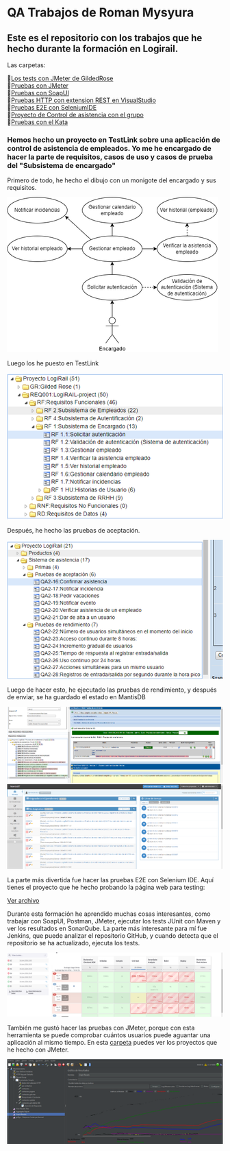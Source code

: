 # QA Trabajos de Roman Mysyura

## Este es el repositorio con los trabajos que he hecho durante la formación en Logirail.

Las carpetas:

📁[Los tests con JMeter de GildedRose](https://github.com/RomanMysyura/GildedRoseQA-JUnit/tree/master/GildedRoseTestROMAN)  
📁[Pruebas con JMeter](https://github.com/RomanMysyura/GildedRoseQA-JUnit/tree/master/Apache%20JMETER)  
📁[Pruebas con SoapUI](https://github.com/RomanMysyura/GildedRoseQA-JUnit/tree/master/Proyectos%20SoapUI)  
📁[Pruebas HTTP con extension REST en VisualStudio](https://github.com/RomanMysyura/GildedRoseQA-JUnit/tree/master/Pruebas%20HTTP%20con%20REST)  
📁[Pruebas E2E con SeleniumIDE](https://github.com/RomanMysyura/GildedRoseQA-JUnit/tree/master/Selenium%20IDE)  
📁[Proyecto de Control de asistencia con el grupo](https://github.com/RomanMysyura/GildedRoseQA-JUnit/tree/master/TestLink)  
📁[Pruebas con el Kata](https://github.com/RomanMysyura/GildedRoseQA-JUnit/tree/master/Kata)  

### Hemos hecho un proyecto en TestLink sobre una aplicación de control de asistencia de empleados. Yo me he encargado de hacer la parte de requisitos, casos de uso y casos de prueba del "Subsistema de encargado"

Primero de todo, he hecho el dibujo con un monigote del encargado y sus requisitos.

![Los requisitos que he echo](img/encargado.png)

Luego los he puesto en TestLink

![Los requisitos que he echo](img/Captura001.png)

Después, he hecho las pruebas de aceptación.

![Los pruebas de aceptacion](img/Captura002.png)

Luego de hacer esto, he ejecutado las pruebas de rendimiento, y después de enviar, se ha guardado el estado en MantisDB

![Los pruebas de aceptacion](img/Captura003.png)
![Los pruebas de aceptacion](img/Captura004.png)

La parte más divertida fue hacer las pruebas E2E con Selenium IDE. Aquí tienes el proyecto que he hecho probando la página web para testing:

[Ver archivo](https://github.com/RomanMysyura/GildedRoseQA-JUnit/blob/master/Selenium%20IDE/Pruebas%20E2E.side)

Durante esta formación he aprendido muchas cosas interesantes, como trabajar con SoapUI, Postman, JMeter, ejecutar los tests JUnit con Maven y ver los resultados en SonarQube. La parte más interesante para mí fue Jenkins, que puede analizar el repositorio GitHub, y cuando detecta que el repositorio se ha actualizado, ejecuta los tests.

![Img](img/Captura005.png)

También me gustó hacer las pruebas con JMeter, porque con esta herramienta se puede comprobar cuántos usuarios puede aguantar una aplicación al mismo tiempo. En esta [carpeta](https://github.com/RomanMysyura/GildedRoseQA-JUnit/tree/master/Apache%20JMETER) puedes ver los proyectos que he hecho con JMeter.

![Img](img/Captura006.png)